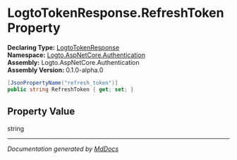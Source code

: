 ﻿<!--  
  <auto-generated>   
    The contents of this file were generated by a tool.  
    Changes to this file may be list if the file is regenerated  
  </auto-generated>   
-->

# LogtoTokenResponse.RefreshToken Property

**Declaring Type:** [LogtoTokenResponse](../index.md)  
**Namespace:** [Logto.AspNetCore.Authentication](../../index.md)  
**Assembly:** Logto.AspNetCore.Authentication  
**Assembly Version:** 0.1.0\-alpha.0

```csharp
[JsonPropertyName("refresh_token")]
public string RefreshToken { get; set; }
```

## Property Value

string

___

*Documentation generated by [MdDocs](https://github.com/ap0llo/mddocs)*
